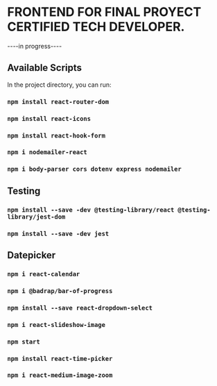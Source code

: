 # FRONTEND FOR FINAL PROYECT CERTIFIED TECH DEVELOPER.

----in progress----

## Available Scripts

In the project directory, you can run:

### `npm install react-router-dom`

### `npm install react-icons`

### `npm install react-hook-form`

### `npm i nodemailer-react`

### `npm i body-parser cors dotenv express nodemailer`

## Testing

### `npm install --save -dev @testing-library/react @testing-library/jest-dom`

### `npm install --save -dev jest`

## Datepicker

### `npm i react-calendar`

### `npm i @badrap/bar-of-progress`

### `npm install --save react-dropdown-select`

### `npm i react-slideshow-image`

### `npm start`

### `npm install react-time-picker`

### `npm i react-medium-image-zoom`